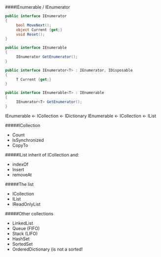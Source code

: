 ####IEnumerable / IEnumerator

```cs
public interface IEnumerator
{
     bool MoveNext();
     object Current {get;}
     void Reset();
}

public interface IEnumerable
{
     IEnumerator GetEnumerator();
}

public interface IEnumerator<T> : IEnumerator, IDisposable
{
     T Current {get;}
}

public interface IEnumerable<T> : IEnumerable
{
     IEnumrator<T> GetEnumerator();
}
```

IEnumerable <- ICollection <- IDictionary
IEnumerable <- ICollection <- IList

#####ICollection
- Count
- IsSynchronized
- CopyTo

#####IList
inherit of ICollection and:
- indexOf
- Insert
- removeAt

#####The list
- ICollection<T>
- IList<T>
- IReadOnlyList<T>

#####Other collections
- LinkedList<T>
- Queue<T> (FIFO)
- Stack<T> (LIFO)
- HashSet<T>
- SortedSet<T>
- OrderedDictionary (is not a sorted! 
